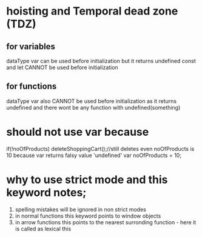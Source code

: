 # hoisting and Temporal dead zone (TDZ)

## for variables

dataType var can be used before initialization but it returns undefined
const and let CANNOT be used before initialization

## for functions

dataType var also CANNOT be used before initialization as it returns undefined and there wont be any function with undefined(something)

# should not use var because

if(!noOfProducts) deleteShoppingCart();//still deletes even noOfProducts is 10 because var returns falsy value 'undefined'
var noOfProducts = 10;

# why to use strict mode and this keyword notes;

1. spelling mistakes will be ignored in non strict modes
2. in normal functions this keyword points to window objects
3. in arrow functions this points to the nearest surronding function - here it is called as lexical this

